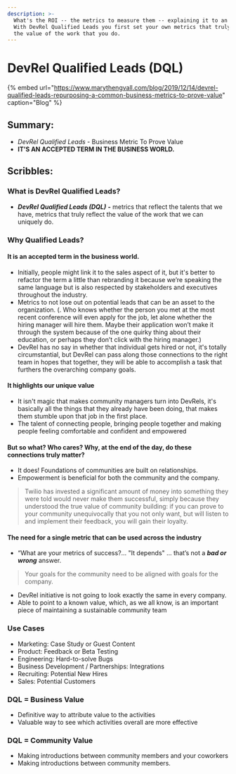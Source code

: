 ```yaml
---
description: >-
  What's the ROI -- the metrics to measure them -- explaining it to an employee.
  With DevRel Qualified Leads you first set your own metrics that truly reflect
  the value of the work that you do.
---
```


# DevRel Qualified Leads \(DQL\)

{% embed url="https://www.marythengvall.com/blog/2019/12/14/devrel-qualified-leads-repurposing-a-common-business-metrics-to-prove-value" caption="Blog" %}

## Summary:

* _DevRel Qualified Leads -_ Business Metric To Prove Value
* **IT’S AN ACCEPTED TERM IN THE BUSINESS WORLD.**

## Scribbles: 

### What is DevRel Qualified Leads? 

* _**DevRel Qualified Leads \(DQL\)**_ **-** metrics that reflect the talents that we have, metrics that truly reflect the value of the work that we can uniquely do.

### Why Qualified Leads? 

#### It is an accepted term in the business world.

* Initially, people might link it to the sales aspect of it, but it's better to refactor the term a little than rebranding it because we’re speaking the same language but is also respected by stakeholders and executives throughout the industry.
* Metrics to not lose out on potential leads that can be an asset to the organization. \(. Who knows whether the person you met at the most recent conference will even apply for the job, let alone whether the hiring manager will hire them. Maybe their application won’t make it through the system because of the one quirky thing about their education, or perhaps they don’t click with the hiring manager.\)
* DevRel has no say in whether that individual gets hired or not, it's totally circumstantial, but DevRel can pass along those connections to the right team in hopes that together, they will be able to accomplish a task that furthers the overarching company goals. 

#### It highlights our unique value

* It isn't magic that makes community managers turn into DevRels, it's basically all the things that they already have been doing, that makes them stumble upon that job in the first place.
* The talent of connecting people, bringing people together and making people feeling comfortable and confident and empowered

#### But so what? Who cares? Why, at the end of the day, do these connections truly matter?

* It does! Foundations of communities are built on relationships.
* Empowerment is beneficial for both the community and the company.

> Twilio has invested a significant amount of money into something they were told would never make them successful, simply because they understood the true value of community building: if you can prove to your community unequivocally that you not only want, but will listen to and implement their feedback, you will gain their loyalty.

#### 

#### The need for a single metric that can be used across the industry

* “What are your metrics of success?... "It depends" ... that’s not a _**bad or wrong**_ answer.

> Your goals for the community need to be aligned with goals for the company.

* DevRel initiative is not going to look exactly the same in every company.
* Able to point to a known value, which, as we all know, is an important piece of maintaining a sustainable community team 

### Use Cases

* Marketing: Case Study or Guest Content
* Product: Feedback or Beta Testing
* Engineering: Hard-to-solve Bugs
* Business Development / Partnerships: Integrations
* Recruiting: Potential New Hires
* Sales: Potential Customers

### DQL = Business Value

* Definitive way to attribute value to the activities
* Valuable way to see which activities overall are more effective

### DQL = Community Value

* Making introductions between community members and your coworkers
* Making introductions between community members.

